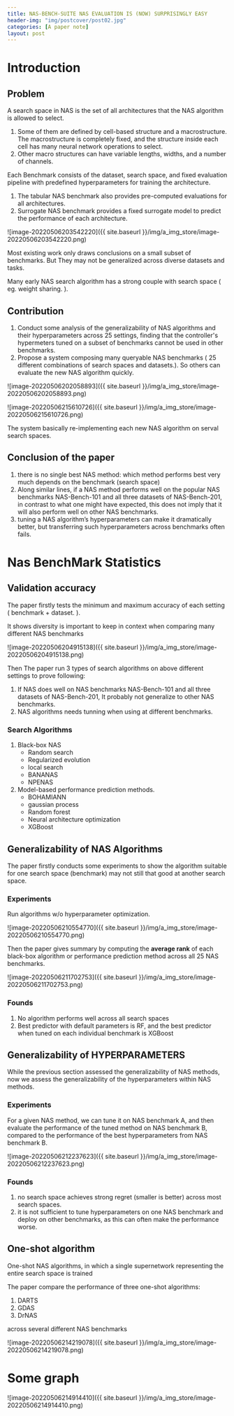 ```yaml
---
title: NAS-BENCH-SUITE NAS EVALUATION IS (NOW) SURPRISINGLY EASY
header-img: "img/postcover/post02.jpg"
categories: [A paper note]
layout: post
---
```


# Introduction

## Problem

A search space in NAS is the set of all architectures that the NAS algorithm is allowed to select. 

1. Some of them are defined by cell-based structure and a macrostructure. The macrostructure is completely fixed, and the structure inside each cell has many neural network operations to select.
2. Other macro structures can have variable lengths, widths, and a number of channels. 

Each Benchmark consists of the dataset, search space, and fixed evaluation pipeline with predefined hyperparameters for training the architecture.

1. The tabular NAS benchmark also provides pre-computed evaluations for all architectures.
2. Surrogate NAS benchmark provides a fixed surrogate model to predict the performance of each architecture.

![image-20220506203542220]({{ site.baseurl }}/img/a_img_store/image-20220506203542220.png)

Most existing work only draws conclusions on a small subset of benchmarks. But They may not be generalized across diverse datasets and tasks. 

Many early NAS search algorithm has a strong couple with search space ( eg. weight sharing. ).

## Contribution

1. Conduct some analysis of the generalizability of NAS algorithms and their hyperparameters across 25 settings, finding that the controller's hypermeters tuned on a subset of benchmarks cannot be used in other benchmarks.
2. Propose a system composing many queryable NAS benchmarks ( 25 different combinations of search spaces and datasets.). So others can evaluate the new NAS algorithm quickly.

![image-20220506202058893]({{ site.baseurl }}/img/a_img_store/image-20220506202058893.png)

![image-20220506215610726]({{ site.baseurl }}/img/a_img_store/image-20220506215610726.png)

The system basically re-implementing each new NAS algorithm on serval search spaces.

## Conclusion of the paper

1. there is no single best NAS method: which method performs best very much depends on the benchmark (search space)
2. Along similar lines, if a NAS method performs well on the popular NAS benchmarks NAS-Bench-101 and all three datasets of NAS-Bench-201, in contrast to what one might have expected, this does not imply that it will also perform well on other NAS benchmarks.
3. tuning a NAS algorithm’s hyperparameters can make it dramatically better, but transferring such hyperparameters across benchmarks often fails.

# Nas BenchMark Statistics

## Validation accuracy

The paper firstly tests the minimum and maximum accuracy of each setting ( benchmark + dataset. ).

It shows diversity is important to keep in context when comparing many different NAS benchmarks

![image-20220506204915138]({{ site.baseurl }}/img/a_img_store/image-20220506204915138.png)

Then The paper run 3 types of search algorithms on above different settings to prove following:

1. If NAS does well on NAS benchmarks NAS-Bench-101 and all three datasets of NAS-Bench-201, It probably not generalize to other NAS benchmarks.
2. NAS algorithms needs tunning when using at different benchmarks.

### Search Algorithms

1. Black-box NAS 
   - Random search
   - Regularized evolution
   - local search
   - BANANAS
   - NPENAS
2. Model-based performance prediction methods.
   - BOHAMIANN
   - gaussian process
   - Random forest
   - Neural architecture optimization
   - XGBoost

## Generalizability of NAS Algorithms

The paper firstly conducts some experiments to show the algorithm suitable for one search space (benchmark) may not still that good at another search space.

### Experiments

Run algorithms w/o hyperparameter optimization.

![image-20220506210554770]({{ site.baseurl }}/img/a_img_store/image-20220506210554770.png)

Then the paper gives summary by computing the **average rank** of each black-box algorithm or performance prediction method across all 25 NAS benchmarks.

![image-20220506211702753]({{ site.baseurl }}/img/a_img_store/image-20220506211702753.png)

### Founds

1. No algorithm performs well across all search spaces
2. Best predictor with default parameters is RF, and the best predictor when tuned on each individual benchmark is XGBoost

## Generalizability of HYPERPARAMETERS

While the previous section assessed the generalizability of NAS methods, now we assess the generalizability of the hyperparameters within NAS methods. 

### Experiments

For a given NAS method, we can tune it on NAS benchmark A, and then evaluate the performance of the tuned method on NAS benchmark B, compared to the performance of the best hyperparameters from NAS benchmark B.

![image-20220506212237623]({{ site.baseurl }}/img/a_img_store/image-20220506212237623.png)

### Founds

1. no search space achieves strong regret (smaller is better) across most search spaces.
2. it is not sufficient to tune hyperparameters on one NAS benchmark and deploy on other benchmarks, as this can often make the performance worse.

## One-shot algorithm

One-shot NAS algorithms, in which a single supernetwork representing the entire search space is trained

The paper compare the performance of three one-shot algorithms: 

1. DARTS
2. GDAS
3. DrNAS

across several different NAS benchmarks

![image-20220506214219078]({{ site.baseurl }}/img/a_img_store/image-20220506214219078.png)

# Some graph

![image-20220506214914410]({{ site.baseurl }}/img/a_img_store/image-20220506214914410.png)